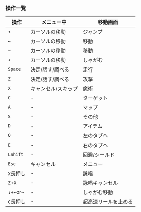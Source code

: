 <h3>操作一覧</h3>

| 操作	| メニュー中	| 移動画面 |
| --- | --- | --- |
| `↑`	| カーソルの移動	| ジャンプ |
| `←`	| カーソルの移動	| 移動 |
| `→`	| カーソルの移動	| 移動 |
| `↓`	| カーソルの移動	| しゃがむ |
| `Space`	| 決定/話す/調べる	| 走行 |
| `Z`	| 決定/話す/調べる | 攻擊 |
| `X`	| キャンセル/スキップ	| 魔術 |
| `C`	| -	| ターゲット |
| `A`	| -	| マップ |
| `S`	| -	| その他 |
| `D`	| -	| アイテム |
| `Q`	| -	| 左のタブへ |
| `E`	| -	| 右のタブへ |
| `LShift`	| -	| 回避/シールド |
| `Esc`	| キャンセル	| メニュー |
| `X`長押し	| - | 詠唱 |
| `Z`+`X`	| - | 詠唱キャンセル |
| `↓`+`←`or`→`	| - | しゃがむ移動 |
| `C`長押し	| - | 超高速リールを止める |

